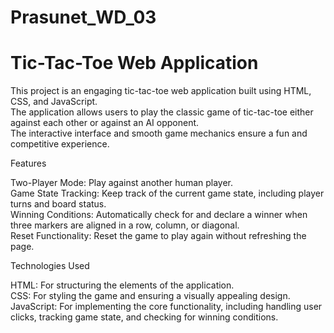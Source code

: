 # Prasunet_WD_03
# Tic-Tac-Toe Web Application

This project is an engaging tic-tac-toe web application built using HTML, CSS, and JavaScript. </br>
The application allows users to play the classic game of tic-tac-toe either against each other or against an AI opponent. </br>
The interactive interface and smooth game mechanics ensure a fun and competitive experience.</br>

Features

Two-Player Mode: Play against another human player.</br>
Game State Tracking: Keep track of the current game state, including player turns and board status.</br>
Winning Conditions: Automatically check for and declare a winner when three markers are aligned in a row, column, or diagonal.</br>
Reset Functionality: Reset the game to play again without refreshing the page.</br>

Technologies Used

HTML: For structuring the elements of the application.</br>
CSS: For styling the game and ensuring a visually appealing design.</br>
JavaScript: For implementing the core functionality, including handling user clicks, tracking game state, and checking for winning conditions.
